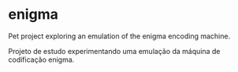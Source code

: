 # enigma

Pet project exploring an emulation of the enigma encoding machine.

Projeto de estudo experimentando uma emulação da máquina de codificação enigma.